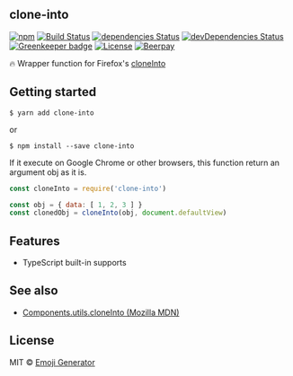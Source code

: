 clone-into
----------

[![npm](https://img.shields.io/npm/v/clone-into.svg?maxAge=2592000)](https://www.npmjs.org/package/clone-into)
[![Build Status](https://travis-ci.org/emoji-gen/clone-into.svg?branch=master)](https://travis-ci.org/emoji-gen/clone-into)
[![dependencies Status](https://david-dm.org/emoji-gen/clone-into/status.svg)](https://david-dm.org/emoji-gen/clone-into)
[![devDependencies Status](https://david-dm.org/emoji-gen/clone-into/dev-status.svg)](https://david-dm.org/emoji-gen/clone-into?type=dev)
[![Greenkeeper badge](https://badges.greenkeeper.io/emoji-gen/clone-into.svg)](https://greenkeeper.io/)
[![License](https://img.shields.io/github/license/emoji-gen/clone-into.svg)](LICENSE)
[![Beerpay](https://beerpay.io/emoji-gen/clone-into/badge.svg?style=flat)](https://beerpay.io/emoji-gen/clone-into)

:fire: Wrapper function for Firefox's [cloneInto](https://developer.mozilla.org/en-US/docs/Mozilla/Tech/XPCOM/Language_Bindings/Components.utils.cloneInto)

## Getting started

```
$ yarn add clone-into
```

or

```
$ npm install --save clone-into
```

If it execute on Google Chrome or other browsers, this function return an argument obj as it is.

```js
const cloneInto = require('clone-into')

const obj = { data: [ 1, 2, 3 ] }
const clonedObj = cloneInto(obj, document.defaultView)
```

## Features

- TypeScript built-in supports

## See also

- [Components.utils.cloneInto (Mozilla MDN)](https://developer.mozilla.org/en-US/docs/Mozilla/Tech/XPCOM/Language_Bindings/Components.utils.cloneInto)

## License
MIT &copy; [Emoji Generator](https://emoji-gen.ninja/)
